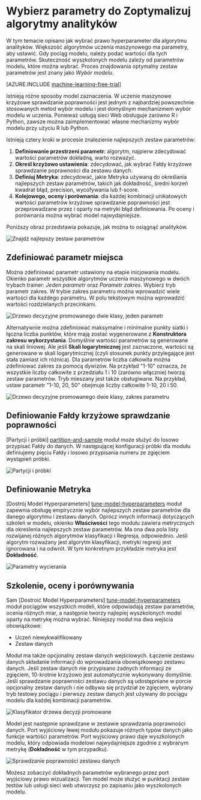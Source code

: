 <properties
    pageTitle="Wybierz parametry do Zoptymalizuj algorytmy analityków | Microsoft Azure"
    description="Wyjaśnia, jak wybrać optymalną ustawionym dla algorytmu analityków."
    services="machine-learning"
    documentationCenter=""
    authors="bradsev"
    manager="jhubbard"
    editor="cgronlun"/>

<tags
    ms.service="machine-learning"
    ms.workload="data-services"
    ms.tgt_pltfrm="na"
    ms.devlang="na"
    ms.topic="article"
    ms.date="09/12/2016"
    ms.author="bradsev" />


# <a name="choose-parameters-to-optimize-your-algorithms-in-azure-machine-learning"></a>Wybierz parametry do Zoptymalizuj algorytmy analityków

W tym temacie opisano jak wybrać prawo hyperparameter dla algorytmu analityków. Większość algorytmów uczenia maszynowego ma parametry, aby ustawić. Gdy pociąg modelu, należy podać wartości dla tych parametrów. Skuteczność wyszkolonych modelu zależy od parametrów modelu, które można wybrać. Proces znajdowania optymalny zestaw parametrów jest znany jako *Wybór modelu*.

[AZURE.INCLUDE [machine-learning-free-trial](../../includes/machine-learning-free-trial.md)]

Istnieją różne sposoby model zaznaczenia. W uczenie maszynowe krzyżowe sprawdzanie poprawności jest jednym z najbardziej powszechnie stosowanych metod wybór modelu i jest domyślnym mechanizmem wybór modelu w uczenia. Ponieważ usługą sieci Web obsługuje zarówno R i Python, zawsze można zaimplementować własne mechanizmy wybór modelu przy użyciu R lub Python.

Istnieją cztery kroki w procesie znalezienie najlepszych zestaw parametrów:

1.  **Definiowanie przestrzeni parametr**: algorytm, najpierw zdecydować wartości parametrów dokładną, warto rozważyć.
2.  **Określ krzyżowo ustawienia**: zdecydować, jak wybrać Fałdy krzyżowe sprawdzanie poprawności dla zestawu danych.
3.  **Definiuj Metryka**: zdecydować, jakie Metryka używaną do określania najlepszych zestaw parametrów, takich jak dokładność, średni korzeń kwadrat błąd, precision, wycofywania lub f-score.
4.  **Kolejowego, oceny i porównania**: dla każdej kombinacji unikatowych wartości parametrów krzyżowe sprawdzanie poprawności jest przeprowadzane przez i oparty na metryki błąd definiowania. Po oceny i porównania można wybrać model najwydajniejsze.

Poniższy obraz przedstawia pokazuje, jak można to osiągnąć analityków.

![Znajdź najlepszy zestaw parametrów](./media/machine-learning-algorithm-parameters-optimize/fig1.png)

## <a name="define-the-parameter-space"></a>Zdefiniować parametr miejsca
Można zdefiniować parametr ustawiony na etapie inicjowania modelu. Okienko parametr wszystkie algorytmów uczenia maszynowego w dwóch trybach trainer: *Jeden parametr* oraz *Parametr zakres*. Wybierz tryb parametr zakres. W trybie zakres parametru można wprowadzić wiele wartości dla każdego parametru. W polu tekstowym można wprowadzić wartości rozdzielanych przecinkami.

![Drzewo decyzyjne promowanego dwie klasy, jeden parametr](./media/machine-learning-algorithm-parameters-optimize/fig2.png)

 Alternatywnie można zdefiniować maksymalne i minimalne punkty siatki i łączna liczba punktów, które mają zostać wygenerowane z **Konstruktora zakresu wykorzystania**. Domyślnie wartości parametrów są generowane na skali liniowej. Ale jeśli **Skali logarytmicznej** jest zaznaczone, wartości są generowane w skali logarytmicznej (czyli stosunek punkty przylegające jest stała zamiast ich różnica). Dla parametrów liczba całkowita można zdefiniować zakres za pomocą dywizów. Na przykład "1-10" oznacza, że wszystkie liczby całkowite z przedziału 1 i 10 (zarówno włącznie) tworzą zestaw parametrów. Tryb mieszany jest także obsługiwane. Na przykład, ustaw parametr "1-10, 20, 50" obejmuje liczby całkowite 1-10, 20 i 50.

![Drzewo decyzyjne promowanego dwie klasy, zakres parametru](./media/machine-learning-algorithm-parameters-optimize/fig3.png)

## <a name="define-cross-validation-folds"></a>Definiowanie Fałdy krzyżowe sprawdzanie poprawności
[Partycji i próbki] [ partition-and-sample] moduł może służyć do losowo przypisać Fałdy do danych. W następującej konfiguracji próbki dla modułu definiujemy pięciu Fałdy i losowo przypisania numeru ze zgięciem wystąpień próbki.

![Partycji i próbki](./media/machine-learning-algorithm-parameters-optimize/fig4.png)


## <a name="define-the-metric"></a>Definiowanie Metryka
[Dostrój Model Hyperparameters] [ tune-model-hyperparameters] moduł zapewnia obsługę empirycznie wybór najlepszych zestaw parametrów dla danego algorytmu i zestawu danych. Oprócz innych informacji dotyczących szkoleń w modelu, okienko **Właściwości** tego modułu zawiera metrycznych dla określenia najlepszych zestaw parametrów. Ma ona dwa pola listy rozwijanej różnych algorytmów klasyfikacji i Regresja, odpowiednio. Jeśli algorytm rozważany jest algorytm klasyfikacji, metryki regresji jest ignorowana i na odwrót. W tym konkretnym przykładzie metryka jest **Dokładność**.   

![Parametry wycierania](./media/machine-learning-algorithm-parameters-optimize/fig5.png)

## <a name="train-evaluate-and-compare"></a>Szkolenie, oceny i porównywania  
Sam [Dostroić Model Hyperparameters] [ tune-model-hyperparameters] moduł pociągów wszystkich modeli, które odpowiadają zestaw parametrów, ocenia różnych miar, a następnie tworzy najlepiej wyszkolonych model oparty na metrykę można wybrać. Niniejszy moduł ma dwa wejścia obowiązkowe:

* Uczeń niewykwalifikowany
* Zestaw danych

Moduł ma także opcjonalny zestaw danych wejściowych. Łączenie zestawu danych składanie informacji do wprowadzania obowiązkowego zestawu danych. Jeśli zestaw danych nie przypisano żadnych informacji ze zgięciem, 10-krotnie krzyżowo jest automatycznie wykonywany domyślnie. Jeśli sprawdzanie poprawności zestawu danych są udostępniane w porcie opcjonalny zestaw danych i nie odbywa się przydział ze zgięciem, wybrany tryb testowy pociągu i pierwszy zestaw danych jest używany do pociągu modelu dla każdej kombinacji parametrów.

![Klasyfikator drzewa decyzji promowane](./media/machine-learning-algorithm-parameters-optimize/fig6a.png)

Model jest następnie sprawdzane w zestawie sprawdzania poprawności danych. Port wyjściowy lewej modułu pokazuje różnych typów danych jako funkcje wartości parametrów. Port wyjściowy prawo daje wyszkolonych modelu, który odpowiada modelowi najwydajniejsze zgodnie z wybranym metrykę (**Dokładność** w tym przypadku).  

![Sprawdzanie poprawności zestawu danych](./media/machine-learning-algorithm-parameters-optimize/fig6b.png)

Możesz zobaczyć dokładnych parametrów wybranego przez port wyjściowy prawo wizualizacji. Ten model może służyć w punktacji zestaw testów lub usługi sieci web utworzysz po zapisaniu jako wyszkolonych modelu.

<!-- Module References -->
[partition-and-sample]: https://msdn.microsoft.com/library/azure/a8726e34-1b3e-4515-b59a-3e4a475654b8/
[tune-model-hyperparameters]: https://msdn.microsoft.com/library/azure/038d91b6-c2f2-42a1-9215-1f2c20ed1b40/
